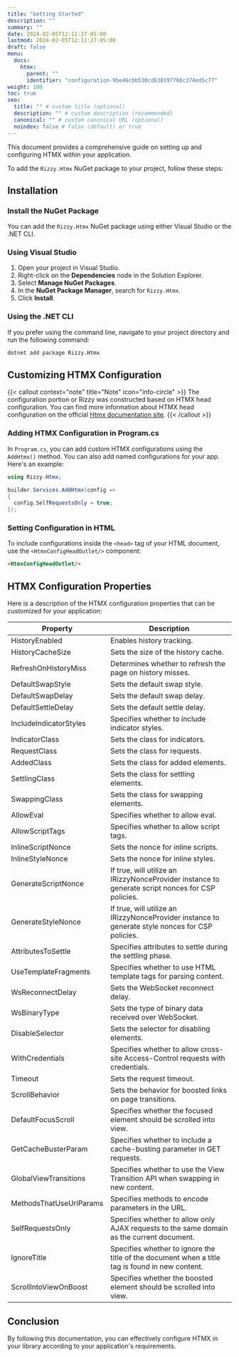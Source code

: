 ```yaml
---
title: "Getting Started"
description: ""
summary: ""
date: 2024-02-05T12:11:27-05:00
lastmod: 2024-02-05T12:11:27-05:00
draft: false
menu:
  docs:
    htmx:
      parent: ""
      identifier: "configuration-9be46cbb530cd63819776bc374ed5c77"
weight: 100
toc: true
seo:
  title: "" # custom title (optional)
  description: "" # custom description (recommended)
  canonical: "" # custom canonical URL (optional)
  noindex: false # false (default) or true
---
```


This document provides a comprehensive guide on setting up and configuring HTMX within your application.

To add the `Rizzy.Htmx` NuGet package to your project, follow these steps:

## Installation

### **Install the NuGet Package**

You can add the `Rizzy.Htmx` NuGet package using either Visual Studio or the .NET CLI.

### **Using Visual Studio**
1. Open your project in Visual Studio.
2. Right-click on the **Dependencies** node in the Solution Explorer.
3. Select **Manage NuGet Packages**.
4. In the **NuGet Package Manager**, search for `Rizzy.Htmx`.
5. Click **Install**.

### **Using the .NET CLI**
If you prefer using the command line, navigate to your project directory and run the following command:

```bash
dotnet add package Rizzy.Htmx
```

## Customizing HTMX Configuration

{{< callout context="note" title="Note" icon="info-circle" >}}
The configuration portion or Rizzy was constructed based on HTMX head configuration.  You can find more information about HTMX head configuration on the official [Htmx documentation site](https://htmx.org/docs/#config).
{{< /callout >}}

### Adding HTMX Configuration in Program.cs

In `Program.cs`, you can add custom HTMX configurations using the `AddHtmx()` method. You can also add named configurations for your app. Here's an example:

```csharp
using Rizzy.Htmx;

builder.Services.AddHtmx(config =>
{
  config.SelfRequestsOnly = true;
});
```

### Setting Configuration in HTML

To include configurations inside the `<head>` tag of your HTML document, use the `<HtmxConfigHeadOutlet/>` component:

```html
<HtmxConfigHeadOutlet/>
```

## HTMX Configuration Properties

Here is a description of the HTMX configuration properties that can be customized for your application:

| Property                 | Description                                                                                          |
|--------------------------|------------------------------------------------------------------------------------------------------|
| HistoryEnabled           | Enables history tracking.                                                                            |
| HistoryCacheSize         | Sets the size of the history cache.                                                                  |
| RefreshOnHistoryMiss     | Determines whether to refresh the page on history misses.                                             |
| DefaultSwapStyle         | Sets the default swap style.                                                                         |
| DefaultSwapDelay         | Sets the default swap delay.                                                                         |
| DefaultSettleDelay       | Sets the default settle delay.                                                                       |
| IncludeIndicatorStyles   | Specifies whether to include indicator styles.                                                        |
| IndicatorClass           | Sets the class for indicators.                                                                       |
| RequestClass             | Sets the class for requests.                                                                         |
| AddedClass               | Sets the class for added elements.                                                                    |
| SettlingClass            | Sets the class for settling elements.                                                                 |
| SwappingClass            | Sets the class for swapping elements.                                                                 |
| AllowEval                | Specifies whether to allow eval.                                                                      |
| AllowScriptTags          | Specifies whether to allow script tags.                                                               |
| InlineScriptNonce        | Sets the nonce for inline scripts.                                                                    |
| InlineStyleNonce         | Sets the nonce for inline styles.                                                                    |
| GenerateScriptNonce      | If true, will utilize an IRizzyNonceProvider instance to generate script nonces for CSP policies.    |
| GenerateStyleNonce       | If true, will utilize an IRizzyNonceProvider instance to generate style nonces for CSP policies.    |
| AttributesToSettle       | Specifies attributes to settle during the settling phase.                                             |
| UseTemplateFragments     | Specifies whether to use HTML template tags for parsing content.                                       |
| WsReconnectDelay         | Sets the WebSocket reconnect delay.                                                                  |
| WsBinaryType             | Sets the type of binary data received over WebSocket.                                                 |
| DisableSelector          | Sets the selector for disabling elements.                                                             |
| WithCredentials          | Specifies whether to allow cross-site Access-Control requests with credentials.                        |
| Timeout                  | Sets the request timeout.                                                                            |
| ScrollBehavior           | Sets the behavior for boosted links on page transitions.                                              |
| DefaultFocusScroll       | Specifies whether the focused element should be scrolled into view.                                    |
| GetCacheBusterParam      | Specifies whether to include a cache-busting parameter in GET requests.                                |
| GlobalViewTransitions    | Specifies whether to use the View Transition API when swapping in new content.                         |
| MethodsThatUseUrlParams  | Specifies methods to encode parameters in the URL.                                                    |
| SelfRequestsOnly         | Specifies whether to allow only AJAX requests to the same domain as the current document.             |
| IgnoreTitle              | Specifies whether to ignore the title of the document when a title tag is found in new content.       |
| ScrollIntoViewOnBoost    | Specifies whether the boosted element should be scrolled into view.                                   |


## Conclusion

By following this documentation, you can effectively configure HTMX in your library according to your application's requirements.